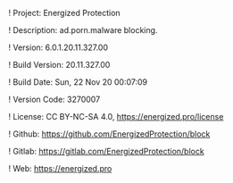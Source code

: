 ! Project: Energized Protection

! Description: ad.porn.malware blocking.

! Version: 6.0.1.20.11.327.00

! Build Version: 20.11.327.00

! Build Date: Sun, 22 Nov 20 00:07:09

! Version Code: 3270007

! License: CC BY-NC-SA 4.0, https://energized.pro/license

! Github: https://github.com/EnergizedProtection/block

! Gitlab: https://gitlab.com/EnergizedProtection/block


! Web: https://energized.pro
